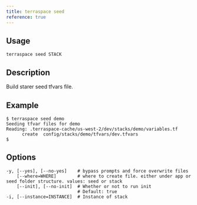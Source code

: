 ```yaml
---
title: terraspace seed
reference: true
---
```


## Usage

    terraspace seed STACK

## Description

Build starer seed tfvars file.

## Example

    $ terraspace seed demo
    Seeding tfvar files for demo
    Reading: .terraspace-cache/us-west-2/dev/stacks/demo/variables.tf
          create  config/stacks/demo/tfvars/dev.tfvars
    $


## Options

```
-y, [--yes], [--no-yes]    # bypass prompts and force overwrite files
    [--where=WHERE]        # where to create file. either under app or seed folder structure. values: seed or stack
    [--init], [--no-init]  # Whether or not to run init
                           # Default: true
-i, [--instance=INSTANCE]  # Instance of stack
```

